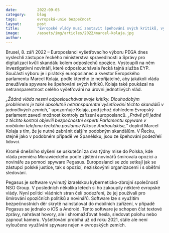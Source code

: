 ```yaml
---
date:         2022-09-05
category:     blog
tags:         evropská-unie bezpečnost
layout:       post
title:        "Evropské vlády musí zastavit špehování svých kritiků, vyzývá Kolaja. Ten zamíří do Polska vyšetřovat skandál"
image:        /assets/img/articles/2022/marcel-kolaja.jpg
author:       
---
```



Brusel, 8. září 2022 – Europoslanci vyšetřovacího výboru PEGA dnes vyslechli zástupce řeckého ministerstva spravedlnosti a Správy pro digitalizaci kvůli skandálu kolem odposlechů opozice. Vystoupili na něm investigativní novináři, které odposlouchávala řecká tajná služba EYP. Součástí výboru je i pirátský europoslanec a kvestor Evropského parlamentu Marcel Kolaja, podle kterého je nepřijatelné, aby jakákoli vláda zneužívala spyware ke špehování svých kritiků. Kolaja také poukázal na netransparentnost celého vyšetřování na úrovni jednotlivých vlád.

*„Žádná vláda nesmí odposlouchávat svoje kritiky. Dlouhodobým problémem je také absolutně netransparentní vyšetřování těchto skandálů v jednotlivých zemích,“* upozorňuje Kolaja, pod jehož dohledem Evropský parlament zavedl možnost kontroly zařízení europoslanců. *„Právě při jedné z těchto kontrol objevili bezpečnostní experti Parlamentu spyware v mobilním telefonu řeckého poslance Nikose Androulakise,“* doplnil Marcel Kolaja s tím, že je nutné zabránit dalším podobným skandálům. V Řecku, stejně jako v podobném případě ve Španělsku, jsou ze špehování podezřelí lidovci.

Kromě dnešního slyšení se uskuteční za dva týdny mise do Polska, kde vláda premiéra Morawieckého podle zjištění novinářů šmírovala opozici a novináře za pomoci spyware Pegasus. Europoslanci se zde setkají jak se zástupci polské justice, tak s opozicí, neziskovými organizacemi i s oběťmi sledování.

Pegasus je software vyvinutý izraelskou kyberneticko-zbrojní společností NSO Group. V posledních několika letech si ho zakoupily některé evropské vlády. Nyní politici vládních stran čelí podezření, že jej používali pro šmírování opozičních politiků a novinářů. Software lze s využitím bezpečnostních děr skrytě nainstalovat do mobilních zařízení, v případě Pegasus se jednalo o iOS a Android. Tento software je schopen číst textové zprávy, nahrávat hovory, ale i shromažďovat hesla, sledovat polohu nebo zapnout kameru. Vyšetřování probíhá už od roku 2021, stále ale není vyloučeno využívání spyware nejen v evropských zemích.

 
